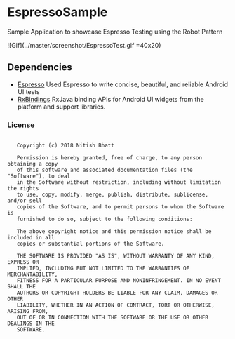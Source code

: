 # EspressoSample
Sample Application to showcase Espresso Testing using the Robot Pattern

![Gif](../master/screenshot/EspressoTest.gif =40x20) 

## Dependencies
* [Espresso](https://google.github.io/android-testing-support-library/docs/espresso/index.html)
Used Espresso to write concise, beautiful, and reliable Android UI tests
* [RxBindings](https://github.com/JakeWharton/RxBinding)
RxJava binding APIs for Android UI widgets from the platform and support libraries.

### License
```MIT License
   
   Copyright (c) 2018 Nitish Bhatt
   
   Permission is hereby granted, free of charge, to any person obtaining a copy
   of this software and associated documentation files (the "Software"), to deal
   in the Software without restriction, including without limitation the rights
   to use, copy, modify, merge, publish, distribute, sublicense, and/or sell
   copies of the Software, and to permit persons to whom the Software is
   furnished to do so, subject to the following conditions:
   
   The above copyright notice and this permission notice shall be included in all
   copies or substantial portions of the Software.
   
   THE SOFTWARE IS PROVIDED "AS IS", WITHOUT WARRANTY OF ANY KIND, EXPRESS OR
   IMPLIED, INCLUDING BUT NOT LIMITED TO THE WARRANTIES OF MERCHANTABILITY,
   FITNESS FOR A PARTICULAR PURPOSE AND NONINFRINGEMENT. IN NO EVENT SHALL THE
   AUTHORS OR COPYRIGHT HOLDERS BE LIABLE FOR ANY CLAIM, DAMAGES OR OTHER
   LIABILITY, WHETHER IN AN ACTION OF CONTRACT, TORT OR OTHERWISE, ARISING FROM,
   OUT OF OR IN CONNECTION WITH THE SOFTWARE OR THE USE OR OTHER DEALINGS IN THE
   SOFTWARE.
```
